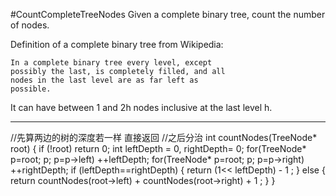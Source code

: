 #CountCompleteTreeNodes
Given a complete binary tree, count the number of nodes.

Definition of a complete binary tree from Wikipedia:
```
In a complete binary tree every level, except 
possibly the last, is completely filled, and all 
nodes in the last level are as far left as 
possible. 
```
It can have between 1 and 2h nodes inclusive at the last level h.



---



//先算两边的树的深度若一样 直接返回
//之后分治
int countNodes(TreeNode* root) {
        if (!root)
            return 0;
        int leftDepth = 0, rightDepth= 0;
        for(TreeNode* p=root; p; p=p->left) ++leftDepth;
        for(TreeNode* p=root; p; p=p->right) ++rightDepth;
        if (leftDepth==rightDepth) {
            return (1<< leftDepth) - 1 ;
        }
        else {
            return countNodes(root->left) + countNodes(root->right) + 1 ;
        }
    }


